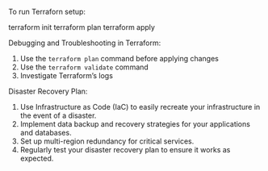 To run Terraforn setup:

terraform init
terraform plan
terraform apply

Debugging and Troubleshooting in Terraform:

1. Use the `terraform plan` command before applying changes
2. Use the `terraform validate` command
3. Investigate Terraform’s logs

Disaster Recovery Plan:

1. Use Infrastructure as Code (IaC) to easily recreate your infrastructure in the event of a disaster.
2. Implement data backup and recovery strategies for your applications and databases.
3. Set up multi-region redundancy for critical services.
4. Regularly test your disaster recovery plan to ensure it works as expected.